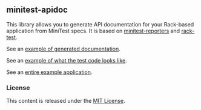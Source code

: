 ## minitest-apidoc

This library allows you to generate API documentation for your Rack-based application from MiniTest specs. It is based on [minitest-reporters](https://github.com/axskern/minitest-reporters) and [rack-test](https://github.com/brynary/rack-test).

See an [example of generated documentation](http://htmlpreview.github.io/?http://github.com/Kovalo/krack-apidoc-example/blob/master/doc/index.html).

See an [example of what the test code looks like](https://github.com/Kovalo/krack-apidoc-example/blob/master/spec/albums/index_spec.rb).

See an [entire example application](https://github.com/Kovalo/krack-apidoc-example).


### License
This content is released under the [MIT License](http://opensource.org/licenses/MIT).